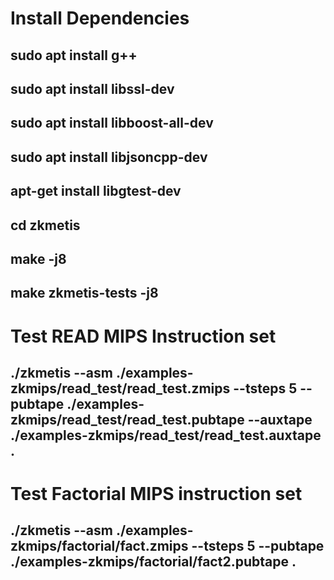 # Install Dependencies
## sudo apt install g++
## sudo apt install libssl-dev
## sudo apt install libboost-all-dev
## sudo apt install libjsoncpp-dev
## apt-get install libgtest-dev
## cd zkmetis
## make -j8
## make zkmetis-tests -j8
# Test READ MIPS Instruction set
## ./zkmetis --asm ./examples-zkmips/read_test/read_test.zmips --tsteps 5 --pubtape ./examples-zkmips/read_test/read_test.pubtape --auxtape ./examples-zkmips/read_test/read_test.auxtape .
# Test Factorial MIPS instruction set
## ./zkmetis --asm ./examples-zkmips/factorial/fact.zmips --tsteps 5 --pubtape ./examples-zkmips/factorial/fact2.pubtape .

